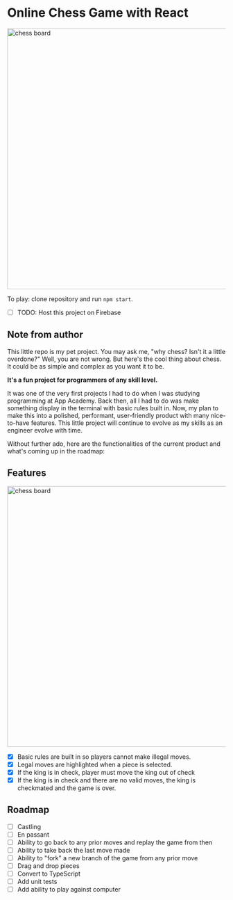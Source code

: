 # Online Chess Game with React

<img src="https://user-images.githubusercontent.com/9043536/150035157-e4482617-ba17-48ba-a37a-d524bdeac634.png" alt="chess board" width="600" />

To play: clone repository and run `npm start`.
- [ ] TODO: Host this project on Firebase

## Note from author
This little repo is my pet project. You may ask me, "why chess? Isn't it a little overdone?"
Well, you are not wrong. But here's the cool thing about chess. It could be as simple and complex as you want it to be.

**It's a fun project for programmers of any skill level.**

It was one of the very first projects I had to do when I was studying programming at App Academy. Back then, all I had to do was make something display in the terminal with basic rules built in.
Now, my plan to make this into a polished, performant, user-friendly product with many nice-to-have features.
This little project will continue to evolve as my skills as an engineer evolve with time.

Without further ado, here are the functionalities of the current product and what's coming up in the roadmap:

## Features
<img src="https://user-images.githubusercontent.com/9043536/150020941-7da1b561-f9eb-4d3a-b3a5-d962d0f5200f.png" alt="chess board" width="600" />

- [x] Basic rules are built in so players cannot make illegal moves.
- [x] Legal moves are highlighted when a piece is selected.
- [x] If the king is in check, player must move the king out of check
- [x] If the king is in check and there are no valid moves, the king is checkmated and the game is over.

## Roadmap
- [ ] Castling
- [ ] En passant
- [ ] Ability to go back to any prior moves and replay the game from then
- [ ] Ability to take back the last move made
- [ ] Ability to "fork" a new branch of the game from any prior move
- [ ] Drag and drop pieces
- [ ] Convert to TypeScript
- [ ] Add unit tests
- [ ] Add ability to play against computer
